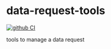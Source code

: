 # data-request-tools

[![github CI](https://github.com/WCRP-CORDEX/data-request-tools/actions/workflows/ci.yaml/badge.svg)](https://github.com/WCRP-CORDEX/data-request-tools/actions/workflows/ci.yaml)

tools to manage a data request
